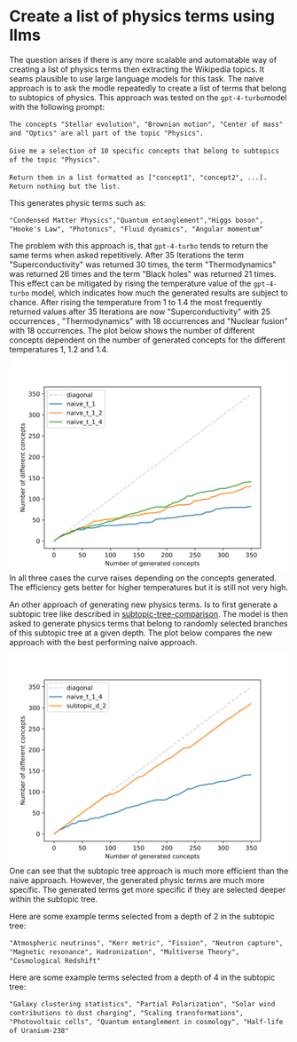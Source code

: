 # Create a list of physics terms using llms

The question arises if there is any more scalable and automatable way of creating a list of physics terms then extracting the Wikipedia topics. It seams plausible to use large language models for this task. The naive approach is to ask the modle repeatedly to create a list of terms that belong to subtopics of physics. This approach was tested on the ```gpt-4-turbo```model with the following prompt:

```
The concepts "Stellar evolution", "Brownian motion", "Center of mass" and "Optics" are all part of the topic "Physics".

Give me a selection of 10 specific concepts that belong to subtopics of the topic "Physics".

Return them in a list formatted as ["concept1", "concept2", ...]. Return nothing but the list.
```

This generates physic terms such as:

```
"Condensed Matter Physics","Quantum entanglement","Higgs boson", "Hooke's Law", "Photonics", "Fluid dynamics", "Angular momentum"
```

The problem with this approach is, that ```gpt-4-turbo``` tends to return the same terms when asked repetitively. After 35 Iterations the term "Superconductivity" was returned 30 times, the term "Thermodynamics" was returned 26 times and the term "Black holes" was returned 21 times. This effect can be mitigated by rising the temperature value of the ```gpt-4-turbo``` model, which indicates how much the generated results are subject to chance. After rising the temperature from 1 to 1.4 the most frequently returned values after 35 Iterations are now "Superconductivity" with 25 occurrences , "Thermodynamics" with 18 occurrences and "Nuclear fusion" with 18 occurrences. The plot below shows the number of different concepts dependent on the number of generated concepts for the different temperatures 1, 1.2 and 1.4.

![](./images/number_of_different_concepts_for_different_temperatures.svg)
In all three cases the curve raises depending on the concepts generated. The efficiency gets better for higher temperatures but it is still not very high.

An other approach of generating new physics terms. Is to first generate a subtopic tree like described in [subtopic-tree-comparison](../evaluation/subtopic-tree-comparison.md). The model is then asked to generate physics terms that belong to randomly selected branches of this subtopic tree at a given depth. The plot below compares the new approach with the best performing naive approach.

![](./images/number_of_different_concepts_subtopic.svg)
One can see that the subtopic tree approach is much more efficient than the naive approach. However, the generated physic terms are much more specific. The generated terms get more specific if they are selected deeper within the subtopic tree. 

Here are some example terms selected from a depth of 2 in the subtopic tree:

```
"Atmospheric neutrinos", "Kerr metric", "Fission", "Neutron capture", "Magnetic resonance", Hadronization", "Multiverse Theory", "Cosmological Redshift"
```

Here are some example terms selected from a depth of 4 in the subtopic tree:
```
"Galaxy clustering statistics", "Partial Polarization", "Solar wind contributions to dust charging", "Scaling transformations", "Photovoltaic cells", "Quantum entanglement in cosmology", "Half-life of Uranium-238"
```